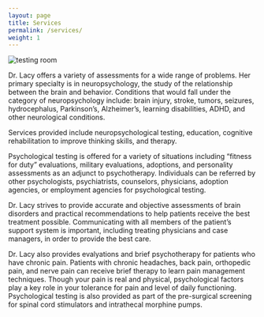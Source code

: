```yaml
---
layout: page
title: Services
permalink: /services/
weight: 1
---
```

![testing room](../images/testing-room.jpg)

Dr. Lacy offers a variety of assessments for a wide range of problems.  Her primary specialty is in neuropsychology, the study of the relationship between the brain and behavior. Conditions that would fall under the category of neuropsychology include: brain injury, stroke, tumors, seizures, hydrocephalus, Parkinson’s, Alzheimer’s, learning disabilities, ADHD, and other neurological conditions.  

Services provided include neuropsychological testing, education, cognitive rehabilitation to improve thinking skills, and therapy.

Psychological testing is offered for a variety of situations including “fitness for duty” evaluations, military evaluations, adoptions, and personality assessments as an adjunct to psychotherapy.  Individuals can be referred by other psychologists, psychiatrists, counselors, physicians, adoption agencies, or employment agencies for psychological testing.

Dr. Lacy strives to provide accurate and objective assessments of brain disorders and practical recommendations to help patients receive the best treatment possible. Communicating with all members of the patient’s support system is important, including treating physicians and case managers, in order to provide the best care.  

Dr. Lacy also provides evalyations and brief psychotherapy for patients who have chronic pain.  Patients with chronic headaches, back pain, orthopedic pain, and nerve pain can receive brief therapy to learn pain management techniques.  Though your pain is real and physical, psychological factors play a key role in your tolerance for pain and level of daily functioning.  Psychological testing is also provided as part of the pre-surgical screening for spinal cord stimulators and intrathecal morphine pumps.
